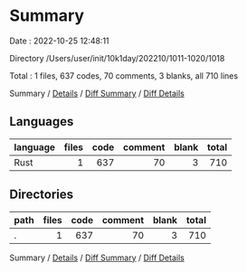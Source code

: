 # Summary

Date : 2022-10-25 12:48:11

Directory /Users/user/init/10k1day/202210/1011-1020/1018

Total : 1 files,  637 codes, 70 comments, 3 blanks, all 710 lines

Summary / [Details](details.md) / [Diff Summary](diff.md) / [Diff Details](diff-details.md)

## Languages
| language | files | code | comment | blank | total |
| :--- | ---: | ---: | ---: | ---: | ---: |
| Rust | 1 | 637 | 70 | 3 | 710 |

## Directories
| path | files | code | comment | blank | total |
| :--- | ---: | ---: | ---: | ---: | ---: |
| . | 1 | 637 | 70 | 3 | 710 |

Summary / [Details](details.md) / [Diff Summary](diff.md) / [Diff Details](diff-details.md)